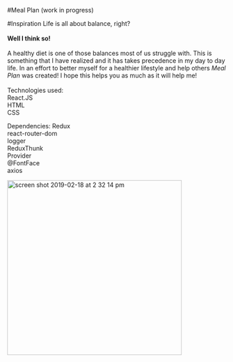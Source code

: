 #Meal Plan (work in progress)

#Inspiration
Life is all about balance, right?<br/><br/>
<strong>Well I think so!</strong>
<br/><br/>
A healthy diet is one of those balances most of us struggle
with. This is something that I have realized and it has takes
precedence in my day to day life. In an effort to better myself for
a healthier lifestyle and help others <i>Meal Plan</i> was created!
I hope this helps you as much as it will help me!
<br/><br/>
Technologies used:<br/>
React.JS <br/>
HTML<br/>
CSS<br/>

Dependencies:
Redux <br/>
react-router-dom<br/>
logger<br/>
ReduxThunk<br/>
Provider<br/>
@FontFace<br/>
axios<br/>

<img width="401" alt="screen shot 2019-02-18 at 2 32 14 pm" src="https://user-images.githubusercontent.com/44300521/52972822-05f5a980-338a-11e9-84ea-107018e9bbf6.png">
